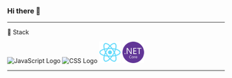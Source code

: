 ### Hi there 👋


---
🧰 Stack

<img src="https://cdn.worldvectorlogo.com/logos/javascript.svg" alt="JavaScript Logo" width="50" height="50"/>
<img src="https://cdn.worldvectorlogo.com/logos/css3.svg" alt="CSS Logo" width="50" height="50"/>
<img src="https://raw.githubusercontent.com/devicons/devicon/c7d326b6009e60442abc35fa45706d6f30ee4c8e/icons/react/react-original.svg" alt="React Logo" width="50" height="50"/>
<img src="https://raw.githubusercontent.com/devicons/devicon/c7d326b6009e60442abc35fa45706d6f30ee4c8e/icons/dotnetcore/dotnetcore-original.svg" alt="dotnet core Logo" width="50" height="50"/>

---
